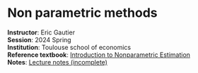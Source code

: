 # Non parametric methods  
**Instructor**: Eric Gautier  
**Session**: 2024 Spring  
**Institution**: Toulouse school of economics  
**Reference textbook**: [Introduction to Nonparametric Estimation](https://amzn.eu/d/fiOxSio)  
**Notes**: [Lecture notes (incomplete)](main.pdf)
